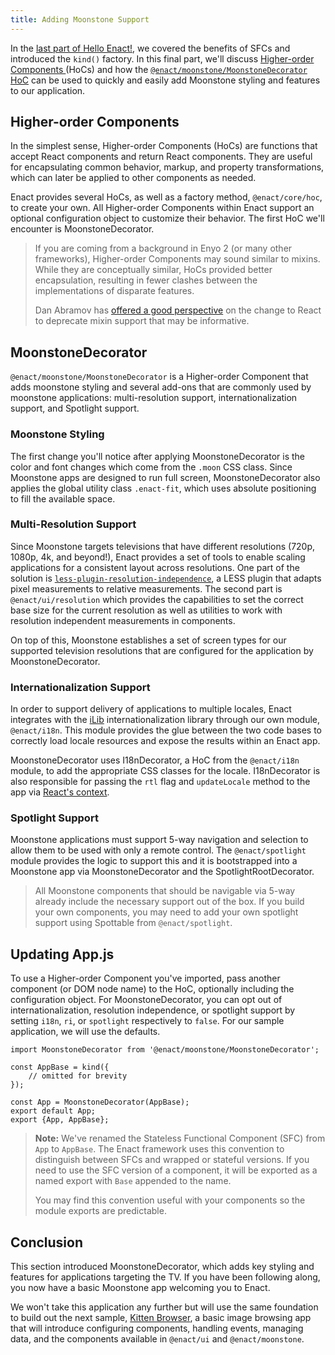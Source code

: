 ```yaml
---
title: Adding Moonstone Support
---
```

In the [last part of Hello Enact!](../kind/), we covered the benefits of SFCs
and introduced the `kind()` factory. In this final part, we'll discuss [Higher-order Components
](#higher-order-comopnents) (HoCs) and how the [`@enact/moonstone/MoonstoneDecorator`
HoC](#moonstonedecorator) can be used to quickly and easily add Moonstone styling and features to
our application.

## Higher-order Components

In the simplest sense, Higher-order Components (HoCs) are functions that accept React components and
return React components. They are useful for encapsulating common behavior, markup, and property
transformations, which can later be applied to other components as needed.

Enact provides several HoCs, as well as a factory method, `@enact/core/hoc`, to create
your own. All Higher-order Components within Enact support an optional configuration object to
customize their behavior. The first HoC we'll encounter is MoonstoneDecorator.

> If you are coming from a background in Enyo 2 (or many other frameworks), Higher-order Components
> may sound similar to mixins. While they are conceptually similar, HoCs provided better
> encapsulation, resulting in fewer clashes between the implementations of disparate features.
>
> Dan Abramov has [offered a good perspective](https://medium.com/@dan_abramov/mixins-are-dead-long-live-higher-order-components-94a0d2f9e750)
> on the change to React to deprecate mixin support that may be informative.

## MoonstoneDecorator

`@enact/moonstone/MoonstoneDecorator` is a Higher-order Component that adds moonstone styling and
several add-ons that are commonly used by moonstone applications: multi-resolution support,
internationalization support, and Spotlight support.

### Moonstone Styling

The first change you'll notice after applying MoonstoneDecorator is the color and font changes which
come from the `.moon` CSS class. Since Moonstone apps are designed to run full screen,
MoonstoneDecorator also applies the global utility class `.enact-fit`, which uses absolute
positioning to fill the available space.

### Multi-Resolution Support

Since Moonstone targets televisions that have different resolutions (720p, 1080p, 4k, and beyond!),
Enact provides a set of tools to enable scaling applications for a consistent layout across
resolutions. One part of the solution is [`less-plugin-resolution-independence`](https://github.com/enyojs/less-plugin-resolution-independence),
a LESS plugin that adapts pixel measurements to relative measurements. The second part is
`@enact/ui/resolution` which provides the capabilities to set the correct base size for the current
resolution as well as utilities to work with resolution independent measurements in components.

On top of this, Moonstone establishes a set of screen types for our supported television
resolutions that are configured for the application by MoonstoneDecorator.

### Internationalization Support

In order to support delivery of applications to multiple locales, Enact integrates with the [iLib](https://sourceforge.net/projects/i18nlib/)
internationalization library through our own module, `@enact/i18n`. This module provides the glue
between the two code bases to correctly load locale resources and expose the results within an Enact
app.

MoonstoneDecorator uses I18nDecorator, a HoC from the `@enact/i18n` module, to add the appropriate CSS
classes for the locale. I18nDecorator is also responsible for passing the `rtl` flag and
`updateLocale` method to the app via [React's context](https://facebook.github.io/react/docs/context.html).

### Spotlight Support

Moonstone applications must support 5-way navigation and selection to allow them to be used with only a
remote control. The `@enact/spotlight` module provides the logic to support this and it is bootstrapped
into a Moonstone app via MoonstoneDecorator and the SpotlightRootDecorator.

> All Moonstone components that should be navigable via 5-way already include the necessary support
> out of the box. If you build your own components, you may need to add your own spotlight support
> using Spottable from `@enact/spotlight`.

## Updating App.js

To use a Higher-order Component you've imported, pass another component (or DOM node name) to the
HoC, optionally including the configuration object. For MoonstoneDecorator, you can opt out of
internationalization, resolution independence, or spotlight support by setting `i18n`, `ri`, or
`spotlight` respectively to `false`. For our sample application, we will use the defaults.

	import MoonstoneDecorator from '@enact/moonstone/MoonstoneDecorator';
	
	const AppBase = kind({
		// omitted for brevity
	});
	
	const App = MoonstoneDecorator(AppBase);
	export default App;
	export {App, AppBase};

> **Note:** We've renamed the Stateless Functional Component (SFC) from `App` to `AppBase`. The
> Enact framework uses this convention to distinguish between SFCs and wrapped or stateful versions.
> If you need to use the SFC version of a component, it will be exported as a named export with
> `Base` appended to the name.
>
> You may find this convention useful with your components so the module exports are predictable.

## Conclusion

This section introduced MoonstoneDecorator, which adds key styling and features for applications
targeting the TV. If you have been following along, you now have a basic Moonstone app welcoming you
to Enact.

<!-- Insert Screenshoot -->

We won't take this application any further but will use the same foundation to build out the next
sample, [Kitten Browser](/docs/tutorials/kitten-browser/), a basic image browsing app that will introduce
configuring components, handling events, managing data, and the components available in `@enact/ui`
and `@enact/moonstone`.